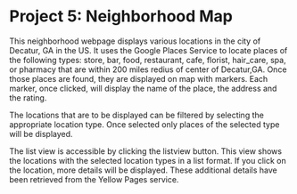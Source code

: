 Project 5:  Neighborhood Map
===============================

This neighborhood webpage displays various locations in the city of Decatur, GA in the US.  It uses the Google Places Service to locate places of the following types: store, bar, food, restaurant, cafe, florist, hair_care, spa, or pharmacy that are within 200 miles redius of center of Decatur,GA.  Once those places are found, they are displayed on map with markers.  Each marker, once clicked, will display the name of the place, the address and the rating.

The locations that are to be displayed can be filtered by selecting the appropriate location type.  Once selected only places of the selected type will be displayed.

The list view is accessible by clicking the listview button.  This view shows the locations with the selected location types in a list format.  If you click on the location, more details will be displayed.  These additional details have been retrieved from the Yellow Pages service.
